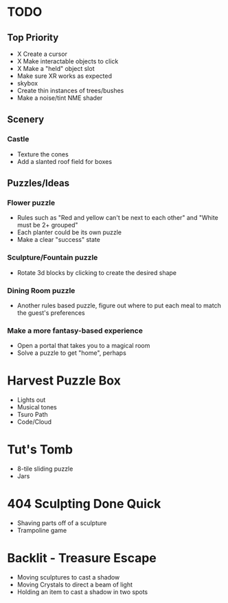 # TODO
## Top Priority
* X Create a cursor
* X Make interactable objects to click
* X Make a "held" object slot
* Make sure XR works as expected
* skybox
* Create thin instances of trees/bushes
* Make a noise/tint NME shader

## Scenery

### Castle
 * Texture the cones
 * Add a slanted roof field for boxes

## Puzzles/Ideas

### Flower puzzle
 * Rules such as "Red and yellow can't be next to each other" and "White must be 2+ grouped"
 * Each planter could be its own puzzle
 * Make a clear "success" state

### Sculpture/Fountain puzzle
 * Rotate 3d blocks by clicking to create the desired shape

### Dining Room puzzle
 * Another rules based puzzle, figure out where to put each meal to match the guest's preferences

### Make a more fantasy-based experience
 * Open a portal that takes you to a magical room
 * Solve a puzzle to get "home", perhaps


# Harvest Puzzle Box
 * Lights out
 * Musical tones
 * Tsuro Path
 * Code/Cloud

# Tut's Tomb
 * 8-tile sliding puzzle
 * Jars

# 404 Sculpting Done Quick
 * Shaving parts off of a sculpture
 * Trampoline game

# Backlit - Treasure Escape
 * Moving sculptures to cast a shadow
 * Moving Crystals to direct a beam of light
 * Holding an item to cast a shadow in two spots

# 